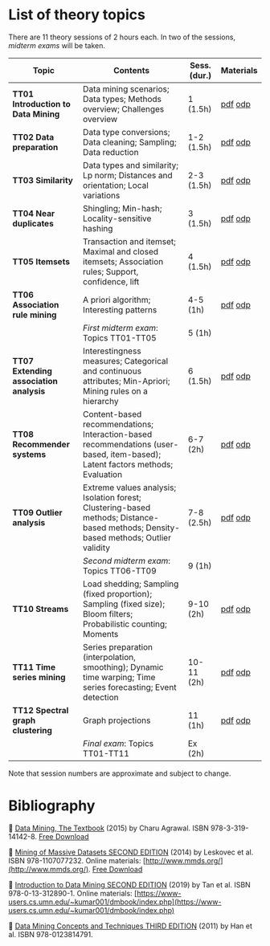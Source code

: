 # List of theory topics

There are 11 theory sessions of 2 hours each. In two of the sessions, *midterm exams* will be taken.

| Topic | Contents |  Sess. (dur.) | Materials |
|-----------------------------------------|--------------------------------------------------------------------------------------------------------------------------------------|---------------|---------------------------------------------------------------------------------------------------|
| **TT01 Introduction to Data Mining** | Data mining scenarios; Data types; Methods overview; Challenges overview |  1 (1.5h) | [pdf](pdf/tt01_introduction.pdf) [odp](tt01_introduction.odp) |
| **TT02 Data preparation** | Data type conversions; Data cleaning; Sampling; Data reduction |  1-2 (1.5h) | [pdf](pdf/tt02_data_preparation.pdf) [odp](tt02_data_preparation.odp) |
| **TT03 Similarity** | Data types and similarity; Lp norm; Distances and orientation; Local variations | 2-3 (1.5h) | [pdf](pdf/tt03_similarity.pdf) [odp](tt03_similarity.odp) |
| **TT04 Near duplicates** | Shingling; Min-hash; Locality-sensitive hashing | 3 (1.5h) | [pdf](pdf/tt04_near_duplicates.pdf) [odp](tt04_near_duplicates.odp) |
| **TT05 Itemsets** | Transaction and itemset; Maximal and closed itemsets; Association rules; Support, confidence, lift | 4 (1.5h) | [pdf](pdf/tt05_itemsets.pdf) [odp](tt05_itemsets.odp) |
| **TT06 Association rule mining** | A priori algorithm; Interesting patterns | 4-5 (1h) | [pdf](pdf/tt06_association_rule_mining.pdf) [odp](tt06_association_rule_mining.odp) |
|  | *First midterm exam*: Topics TT01-TT05 | 5 (1h) |  |
| **TT07 Extending association analysis** | Interestingness measures; Categorical and continuous attributes; Min-Apriori; Mining rules on a hierarchy | 6 (1.5h) | [pdf](pdf/tt07_extending_association_analysis.pdf) [odp](tt07_extending_association_analysis.odp) |
| **TT08 Recommender systems** | Content-based recommendations; Interaction-based recommendations (user-based, item-based); Latent factors methods; Evaluation | 6-7 (2h) | [pdf](pdf/tt08_recommender_systems.pdf) [odp](tt08_recommender_systems.odp) |
| **TT09 Outlier analysis** | Extreme values analysis; Isolation forest; Clustering-based methods; Distance-based methods; Density-based methods; Outlier validity | 7-8 (2.5h) | [pdf](pdf/tt09_outlier_detection.pdf) [odp](tt09_outlier_detection.odp) |
|  | *Second midterm exam*: Topics TT06-TT09 | 9 (1h) |  |
| **TT10 Streams** | Load shedding; Sampling (fixed proportion); Sampling (fixed size); Bloom filters; Probabilistic counting; Moments | 9-10 (2h) | [pdf](pdf/tt10_streams.pdf) [odp](tt10_streams.odp) |
| **TT11 Time series mining** | Series preparation (interpolation, smoothing); Dynamic time warping; Time series forecasting; Event detection | 10-11 (2h) | [pdf](pdf/tt11_time_series.pdf) [odp](tt11_time_series.odp) |
| **TT12 Spectral graph clustering** | Graph projections | 11 (1h) | [pdf](pdf/tt12_spectral_graph_clustering.pdf) [odp](tt12_spectral_graph_clustering.odp) |
|  | *Final exam*: Topics TT01-TT11 | Ex (2h) |  |

Note that session numbers are approximate and subject to change.

# Bibliography

:blue_book: [Data Mining, The Textbook](https://www.springer.com/us/book/9783319141411) (2015) by Charu Agrawal. ISBN 978-3-319-14142-8. [Free Download](https://doc.lagout.org/Others/Data%20Mining/Data%20Mining_%20The%20Textbook%20%5BAggarwal%202015-04-14%5D.pdf)

:ledger: [Mining of Massive Datasets SECOND EDITION](https://www.cambridge.org/core/books/mining-of-massive-datasets/C1B37BA2CBB8361B94FDD1C6F4E47922) (2014) by Leskovec et al. ISBN 978-1107077232. Online materials: [http://www.mmds.org/](http://www.mmds.org/). [Free Download](http://infolab.stanford.edu/~ullman/mmds/bookL.pdf)

:orange_book: [Introduction to Data Mining SECOND EDITION](https://www.pearson.com/us/higher-education/program/Tan-Introduction-to-Data-Mining-2nd-Edition/PGM214749.html) (2019) by Tan et al. ISBN 978-0-13-312890-1. Online materials: [https://www-users.cs.umn.edu/~kumar001/dmbook/index.php](https://www-users.cs.umn.edu/~kumar001/dmbook/index.php)

:notebook: [Data Mining Concepts and Techniques THIRD EDITION](https://www.elsevier.com/books/data-mining-concepts-and-techniques/han/978-0-12-381479-1) (2011) by Han et al. ISBN 978-0123814791.
